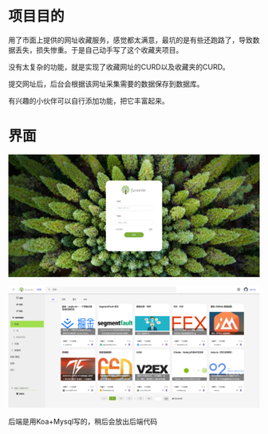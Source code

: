 # 项目目的
用了市面上提供的网址收藏服务，感觉都太满意，最坑的是有些还跑路了，导致数据丢失，损失惨重。于是自己动手写了这个收藏夹项目。

没有太复杂的功能，就是实现了收藏网址的CURD以及收藏夹的CURD。

提交网址后，后台会根据该网址采集需要的数据保存到数据库。

有兴趣的小伙伴可以自行添加功能，把它丰富起来。

# 界面

!['登录页'](./img/login.png)

!['收藏夹页面'](./img/favorite.png)


后端是用Koa+Mysql写的，稍后会放出后端代码